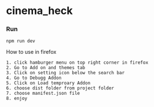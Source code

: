 # cinema_heck
### Run
`npm run dev`

How to use in firefox
```
1. click hamburger menu on top right corner in firefox 
2. Go to Add on and themes tab
3. Click on setting icon below the search bar 
4. Go to Debugg Addon
5. Click on Load temproary Addon
6. choose dist folder from project folder
7. choose manifest.json file
8. enjoy
```
